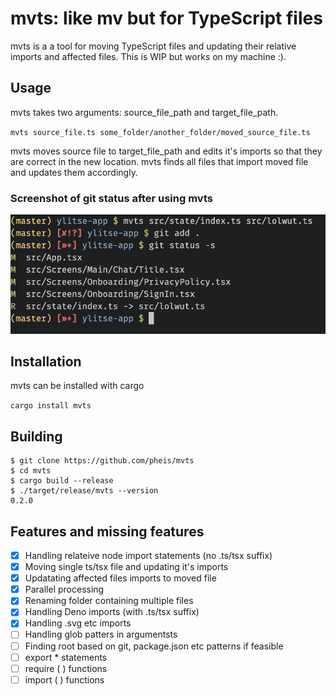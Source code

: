 # mvts: like mv but for TypeScript files

mvts is a a tool for moving TypeScript files and updating their relative imports and affected files. This is WIP but works on my machine :).


## Usage

mvts takes two arguments: source_file_path and target_file_path.

`mvts source_file.ts some_folder/another_folder/moved_source_file.ts`

mvts moves source file to target_file_path and edits it's imports so that they are correct in the new location. mvts finds all files that import moved file and updates them accordingly.

### Screenshot of git status after using mvts
![A screenshot of a sample move with mvts](screenshot.png?raw=true "Screenshot of git status after using mvts")

## Installation

mvts can be installed with cargo

`cargo install mvts`

## Building

```
$ git clone https://github.com/pheis/mvts
$ cd mvts
$ cargo build --release
$ ./target/release/mvts --version
0.2.0
```

## Features and missing features

- [x] Handling relateive node import statements (no .ts/tsx suffix)
- [x] Moving single ts/tsx file and updating it's imports
- [x] Updatating affected files imports to moved file
- [x] Parallel processing
- [x] Renaming folder containing multiple files
- [x] Handling Deno imports (with .ts/tsx suffix)
- [x] Handling .svg etc imports
- [ ] Handling glob patters in argumentsts
- [ ] Finding root based on git, package.json etc patterns if feasible
- [ ] export * statements
- [ ] require ( ) functions
- [ ] import ( ) functions
